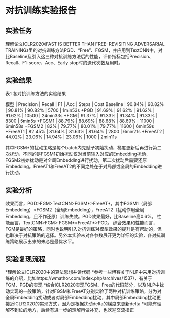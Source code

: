 # 对抗训练实验报告

## 实验任务

理解论文ICLR2020《FAST IS BETTER THAN FREE: REVISITING ADVERSARIAL TRAINING》里的对抗训练方法PGD、“Free”、FGSM，并应用到TextCNN中，对比Baseline及引入这三种对抗训练方法后的性能，评价指标包括Precision、Recall、F1-score、Acc、Early stop时的迭代次数及用时。

## 实验结果

表1 各对抗训练方法的实验结果

模型 |	Precision	| Recall	| F1	| Acc	| Steps	| Cost
Baseline | 90.84%	| 90.82%	| 90.81%	| 90.82%	| 5700	| 1min53s
+PGD	| 91.69%	| 91.62%	| 91.62%	| 91.62%	| 10500	| 24min33s
+FGM	| 91.37%	| 91.33%	| 91.34%	| 91.33%	| 8300	| 5min5s
+FGSM1	| 88.79%	| 88.69%	| 88.68%	| 88.69%	| 11000	| 6min58s
+FGSM2	| 82%	| 79.77%	| 80.01%	| 79.77%	| 11600	| 6min59s
+FreeAT1	| 82.45%	| 81.64%	| 81.63%	| 81.64%	| 2800	| 6min21s
+FreeAT2	| 44.02%	| 23.06%	| 14.94%	| 23.06%	| 1000	| 2min11s

其中FGSM*的扰动策略是每个batch内先赋予初始扰动，梯度更新后再进行第二次扰动，不同的是FGSM1初始扰动仅对当前输入对应的Embedding扰动，FGSM2初始扰动是对全局Embedding进行扰动，第二次扰动后需要还原Embedding。FreeAT1和FreeAT2的不同之处在于对局部或全局的Embedding进行扰动。

## 实验分析

效果而言，PGD>FGM>TextCNN>FGSM*>FreeAT*，其中FGSM1（局部Embedding）>FGSM2（全局Embedding），FreeAT2（扰动作用全局Embedding，且不作还原）训练失效。PGD效果最好，比Baseline高0.6%。
性能而言，TextCNN>FGM> FGSM*=FreeAT*>PGD。
综合效果和性能而言，FGM是最好的策略，同时也说明引入对抗训练对模型效果的提升是有帮助的，但也取决于对抗策略的选择。另外本实验未对各参数展开更为详细的实验，各对抗训练策略展示出来的未必是最优水平。

## 实验复现流程

*理解论文ICLR2020中的算法思想并读代码
*参考一些博客关于NLP中采用对抗训练的介绍，比如https://wmathor.com/index.php/archives/1537/，有关于FGM、PGD的实现
*结合ICLR2020实现FGSM、Free的代码部分，以及NLP中扰动实现的一般策略，针对FGSM和FreeAT分别实验了两种对抗训练策略，分为对全局Embedding扰动或者对局部Embedding扰动，其中局部Embedding扰动更接近ICLR2020的实现方式，因为是根据扰动delta的梯度来更新delta
*可能有理解不到位的地方，后续有进一步的理解再做补充，也欢迎交流指正


